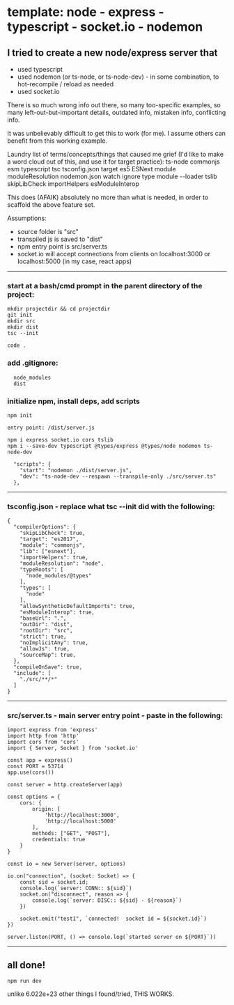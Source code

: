 
# template:  node - express - typescript - socket.io - nodemon


## I tried to create a new node/express server that
 - used typescript
 - used nodemon (or ts-node, or ts-node-dev) - in some combination, to hot-recompile / reload as needed
 - used socket.io 

There is so much wrong info out there, so many too-specific examples, so many left-out-but-important details, outdated info, mistaken info, conflicting info.

It was unbelievably difficult to get this to work (for me).  I assume others can benefit from this working example.

Laundry list of terms/concepts/things that caused me grief (I'd like to make a word cloud out of this, and use it for target practice):
ts-node commonjs esm typescript tsc tsconfig.json target es5 ESNext module moduleResolution nodemon.json watch ignore type module --loader tslib skipLibCheck importHelpers esModuleInterop

This does (AFAIK) absolutely no more than what is needed, in order to scaffold the above feature set.

Assumptions:
- source folder is "src"
- transpiled js is saved to "dist"
- npm entry point is src/server.ts
- socket.io will accept connections from clients on localhost:3000 or localhost:5000 (in my case, react apps)


---

### start at a bash/cmd prompt in the parent directory of the project:

```
mkdir projectdir && cd projectdir
git init
mkdir src
mkdir dist
tsc --init

code .
```

### add .gitignore:

```
  node_modules
  dist
```

### initialize npm, install deps, add scripts

```
npm init

entry point: /dist/server.js

npm i express socket.io cors tslib
npm i --save-dev typescript @types/express @types/node nodemon ts-node-dev

  "scripts": {
    "start": "nodemon ./dist/server.js",
    "dev": "ts-node-dev --respawn --transpile-only ./src/server.ts"
  },
```

---

### tsconfig.json - replace what tsc --init did with the following:

```
{
  "compilerOptions": {
    "skipLibCheck": true,
    "target": "es2017",
    "module": "commonjs",
    "lib": ["esnext"],
    "importHelpers": true,
    "moduleResolution": "node",
    "typeRoots": [
      "node_modules/@types"
    ],
    "types": [
      "node"
    ],
    "allowSyntheticDefaultImports": true,
    "esModuleInterop": true,
    "baseUrl": ".",
    "outDir": "dist",
    "rootDir": "src",
    "strict": true,
    "noImplicitAny": true,
    "allowJs": true,
    "sourceMap": true,
  },
  "compileOnSave": true,
  "include": [
    "./src/**/*"
  ]
}
```

---

### src/server.ts - main server entry point - paste in the following:

```
import express from 'express'
import http from 'http'
import cors from 'cors'
import { Server, Socket } from 'socket.io'

const app = express()
const PORT = 53714
app.use(cors())

const server = http.createServer(app)

const options = {
    cors: {
        origin: [
            'http://localhost:3000',
            'http://localhost:5000'
        ],
        methods: ["GET", "POST"],
        credentials: true
    }
}

const io = new Server(server, options)

io.on("connection", (socket: Socket) => {
    const sid = socket.id;
    console.log(`server: CONN:: ${sid}`)
    socket.on("disconnect", reason => {
        console.log(`server: DISC:: ${sid} - ${reason}`)
    })

    socket.emit("test1", `connected!  socket id = ${socket.id}`)
})

server.listen(PORT, () => console.log(`started server on ${PORT}`))
```

---

## all done!

`npm run dev`

unlike 6.022e+23 other things I found/tried, THIS WORKS.


